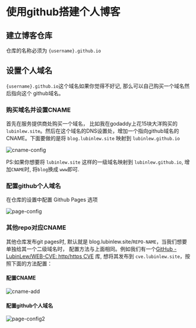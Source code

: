 # 使用github搭建个人博客

## 建立博客仓库

仓库的名称必须为 `{username}.github.io`

## 设置个人域名

`{username}.github.io`这个域名如果你觉得不好记, 那么可以自己购买一个域名然后指向这个 github域名。

### 购买域名并设置CNAME

首先在服务提供商处购买一个域名， 比如我在godaddy上花15块大洋购买的 `lubinlew.site`。然后在这个域名的DNS设置处，增加一个指向github域名的CNAME。下面要做的是将 `blog.lubinlew.site` 映射到 `lubinlew.github.io`

![cname-config](http://lubinlew.github.io/_sources/images/others/blog/godaddy_cname_config.png)

PS:如果你想要将 `lubinlew.site` 这样的一级域名映射到 `lubinlew.github.io`, 增加`CNAME`时, 将`blog`换成 `www`即可.

### 配置github个人域名

在仓库的设置中配置 Github Pages 选项

![page-config](http://lubinlew.github.io/_sources/images/others/blog/github_pages_custom_domain.png)

### 其他repo对应CNAME

其他仓库发布git pages时, 默认就是 blog.lubinlew.site/`REPO-NAME`，当我们想要单独给其一个二级域名时， 配置方法与上面相同。例如我们有一个[GitHub - LubinLew/WEB-CVE: http/https CVE](https://github.com/LubinLew/WEB-CVE) 库, 想将其发布到 `cve.lubinlew.site`，按照下面的方法配置：

#### 配置CNAME

![cname-add](http://lubinlew.github.io/_sources/images/others/blog/godaddy_add_cname.png)

#### 配置github个人域名

![page-config2](http://lubinlew.github.io/_sources/images/others/blog/github_pages_custom_domain2.png)
